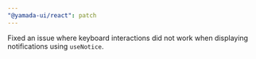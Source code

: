 ```yaml
---
"@yamada-ui/react": patch
---
```


Fixed an issue where keyboard interactions did not work when displaying notifications using `useNotice`.
